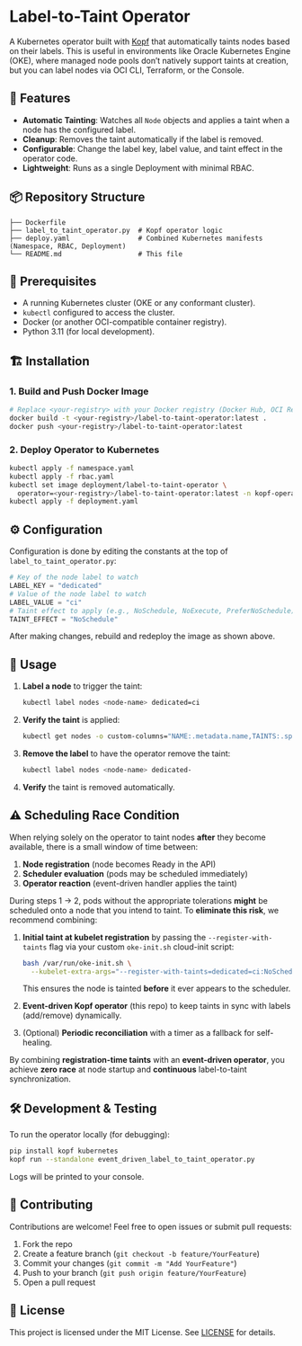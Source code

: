 # Label-to-Taint Operator

A Kubernetes operator built with [Kopf](https://kopf.readthedocs.io/en/stable/) that automatically taints nodes based on their labels. This is useful in environments like Oracle Kubernetes Engine (OKE), where managed node pools don’t natively support taints at creation, but you can label nodes via OCI CLI, Terraform, or the Console.

## 🚀 Features

- **Automatic Tainting**: Watches all `Node` objects and applies a taint when a node has the configured label.
- **Cleanup**: Removes the taint automatically if the label is removed.
- **Configurable**: Change the label key, label value, and taint effect in the operator code.
- **Lightweight**: Runs as a single Deployment with minimal RBAC.

## 📦 Repository Structure

```plaintext
├── Dockerfile
├── label_to_taint_operator.py  # Kopf operator logic
├── deploy.yaml                 # Combined Kubernetes manifests (Namespace, RBAC, Deployment)
└── README.md                   # This file
```

## 🔧 Prerequisites

- A running Kubernetes cluster (OKE or any conformant cluster).
- `kubectl` configured to access the cluster.
- Docker (or another OCI-compatible container registry).
- Python 3.11 (for local development).

## 🏗️ Installation

### 1. Build and Push Docker Image

```bash
# Replace <your-registry> with your Docker registry (Docker Hub, OCI Registry, etc.)
docker build -t <your-registry>/label-to-taint-operator:latest .
docker push <your-registry>/label-to-taint-operator:latest
```

### 2. Deploy Operator to Kubernetes

```bash
kubectl apply -f namespace.yaml
kubectl apply -f rbac.yaml
kubectl set image deployment/label-to-taint-operator \
  operator=<your-registry>/label-to-taint-operator:latest -n kopf-operator
kubectl apply -f deployment.yaml
```

## ⚙️ Configuration

Configuration is done by editing the constants at the top of `label_to_taint_operator.py`:

```python
# Key of the node label to watch
LABEL_KEY = "dedicated"
# Value of the node label to watch
LABEL_VALUE = "ci"
# Taint effect to apply (e.g., NoSchedule, NoExecute, PreferNoSchedule)
TAINT_EFFECT = "NoSchedule"
```

After making changes, rebuild and redeploy the image as shown above.

## 🎯 Usage

1. **Label a node** to trigger the taint:
   ```bash
   kubectl label nodes <node-name> dedicated=ci
   ```

2. **Verify the taint** is applied:
   ```bash
   kubectl get nodes -o custom-columns="NAME:.metadata.name,TAINTS:.spec.taints"
   ```

3. **Remove the label** to have the operator remove the taint:
   ```bash
   kubectl label nodes <node-name> dedicated-
   ```

4. **Verify** the taint is removed automatically.

## ⚠️ Scheduling Race Condition

When relying solely on the operator to taint nodes **after** they become available, there is a small window of time between:

1. **Node registration** (node becomes Ready in the API)  
2. **Scheduler evaluation** (pods may be scheduled immediately)  
3. **Operator reaction** (event-driven handler applies the taint)

During steps 1 → 2, pods without the appropriate tolerations **might** be scheduled onto a node that you intend to taint. To **eliminate this risk**, we recommend combining:

1. **Initial taint at kubelet registration** by passing the `--register-with-taints` flag via your custom `oke-init.sh` cloud-init script:

   ```bash
   bash /var/run/oke-init.sh \
     --kubelet-extra-args="--register-with-taints=dedicated=ci:NoSchedule"
   ```

   This ensures the node is tainted **before** it ever appears to the scheduler.

2. **Event-driven Kopf operator** (this repo) to keep taints in sync with labels (add/remove) dynamically.

3. (Optional) **Periodic reconciliation** with a timer as a fallback for self-healing.

By combining **registration-time taints** with an **event-driven operator**, you achieve **zero race** at node startup and **continuous** label-to-taint synchronization.

## 🛠️ Development & Testing

To run the operator locally (for debugging):

```bash
pip install kopf kubernetes
kopf run --standalone event_driven_label_to_taint_operator.py
```

Logs will be printed to your console.

## 🤝 Contributing

Contributions are welcome! Feel free to open issues or submit pull requests:

1. Fork the repo
2. Create a feature branch (`git checkout -b feature/YourFeature`)
3. Commit your changes (`git commit -m "Add YourFeature"`)
4. Push to your branch (`git push origin feature/YourFeature`)
5. Open a pull request

## 📜 License

This project is licensed under the MIT License. See [LICENSE](LICENSE) for details.
